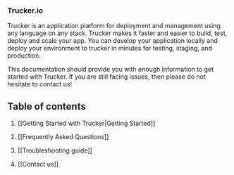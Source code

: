 ### Trucker.io
Trucker is an application platform for deployment and management using any language on any stack. Trucker makes it faster and easier to build, test, deploy and scale your app. You can develop your application locally and deploy your environment to trucker in minutes for testing, staging, and production.

This documentation should provide you with enough information to get started with Trucker. If you are still facing issues, then please do not hesitate to contact us!

Table of contents
---
1. [[Getting Started with Trucker|Getting Started]]

1. [[Frequently Asked Questions]]

1. [[Troubleshooting guide]]

1. [[Contact us]]